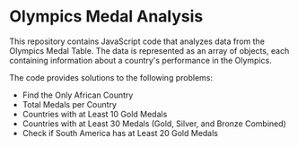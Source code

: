 # Olympics Medal Analysis

This repository contains JavaScript code that analyzes data from the Olympics Medal Table. The data is represented as an array of objects, each containing information about a country's performance in the Olympics.

The code provides solutions to the following problems:

- Find the Only African Country
- Total Medals per Country
- Countries with at Least 10 Gold Medals
- Countries with at Least 30 Medals (Gold, Silver, and Bronze Combined)
- Check if South America has at Least 20 Gold Medals
